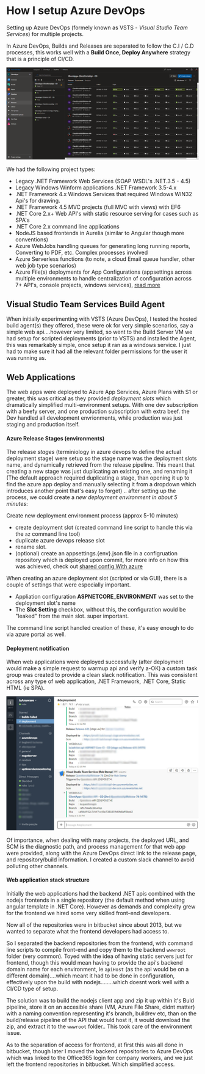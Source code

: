 # How I setup Azure DevOps

Setting up Azure DevOps (formely known as VSTS - *Visual Studio Team Services*) for multiple projects.

In Azure DevOps, Builds and Releases are separated to follow the C.I / C.D processes, this works well with a **Build Once, Deploy Anywhere** strategy that is a principle of CI/CD.

![Release Items](images/azure_devops_clientapps_releases.png)

We had the following project types:

- Legacy .NET Framework Web Services (SOAP WSDL's .NET.3.5 - 4.5)
- Legacy Windows Winform applications .NET Framework 3.5-4.x
- .NET Framework 4.x Windows Services that required Windows WIN32 Api's for drawing.
- .NET Framework 4.5 MVC projects (full MVC with views) with EF6
- .NET Core 2.x+ Web API's with static resource serving for cases such as SPA's
- .NET Core 2.x command line applications
- NodeJS based frontends in Aurelia (similar to Angular though more conventions)
- Azure WebJobs handling queues for generating long running reports, Converting to PDF, etc. Complex processes involved
- Azure Serverless functions (to note, a cloud Email queue handler, other web job type scenarios)
- Azure File(s) deployments for App Configurations  (appsettings across multiple environments to handle centralization of configuration across 7+ API's, console projects, windows services), [read more](how-to-create-shared-configuration-using-azure.md)

Visual Studio Team Services Build Agent
-------------------------------------------

When initially experimenting with VSTS (Azure DevOps), I tested the hosted build agent(s) they offered, these were ok for very simple scenarios, say a simple web api....however very limited, so went to the Build Server VM we had setup for scripted deployments (prior to VSTS) and installed the Agent, this was remarkably simple, once setup it ran as a windows service. I just had to make sure it had all the relevant folder permissions for the user it was running as.


Web Applications
-----------------------------------

The web apps were deployed to Azure App Services, Azure Plans with S1 or greater, this was critical as they provided *deployment slots* which dramatically simplified multi-environment setups. With one dev subscription with a beefy server, and one production subscription with extra beef. the Dev handled all development envrionments, while production was just staging and production itself.


#### Azure Release Stages (environments)
The release *stages* (terminiology in azure devops to define the actual deployment stage) were setup so the stage name was the deployment slots name, and dynamically retrieved from the release pipeline. This meant that creating a new stage was just duplicating an existing one, and renaming it (The default approach required duplicating a stage, than opening it up to find the azure app deploy and manually selecting it from a dropdown which introduces another point that's easy to forget)  .. after setting up the process, we could create a *new deployment environment in about 5 minutes*:

Create new deployment environment process (approx 5-10 minutes)
- create deployment slot (created command line script to handle this via the `az` command line tool)
- duplicate azure devops release slot
- rename slot.
- (optional) create an appsettings.{env}.json file in a configruation repository which is deployed upon commit, for more info on how this was achieved, check out [shared config With azure](how-to-create-shared-configuration-using-azure.md)

When creating an azure deployment slot (scripted or via GUI), there is a couple of settings that were especially important.
- Appliation configuration **ASPNETCORE_ENVIRONMENT** was set to the deployment slot's name
- The **Slot Setting** checkbox, without this, the configuration would be "leaked" from the main slot. super important.

The command line script handled creation of these, it's easy enough to do via azure portal as well.

#### Deployment notification
When web applications were deployed successfully (after deployment would make a simple request to warmup api and verify a-OK) a custom task group was created to provide a clean slack notification. This was consistent across any type of web application, .NET Framework, .NET Core, Static HTML (ie SPA). 

![Slack web app deployment notification](images/slack_web_release_notification.jpg)

Of importance, when dealing with many projects, the deployed URL, and SCM is the diagnostic path, and process management for that web app were provided, along with the Azure DevOps direct link to the release page, and repository/build information. I created a custom slack channel to avoid polluting other channels.

#### Web application stack structure
Initially the web applications had the backend .NET apis combined with the nodejs frontends in a single repository (the default method when using angular template in .NET Core). However as demands and complexity grew for the frontend we hired some very skilled front-end developers.

Now all of the repositories were in bitbucket since about 2013, but we wanted to separate what the frontend developers had access to.

So I separated the backend repositories from the frontend, with command line scripts to compile front-end and copy them to the backend `wwwroot` folder (very common). Toyed with the idea of having static servers just for frontend, though this would mean having to provide the api's backend domain name for each environment, ie `apiHost` (as the api would be on a different domain)....which meant it had to be done in configuration, effectively upon the build with nodejs........which doesnt work well with a CI/CD type of setup.

The solution was to build the nodejs client app and zip it up within it's Buld pipeline, store it on an accesible share (VM, Azure File Share, didnt matter) with a naming convention representing it's branch, buildrev etc, than on the build/release pipeline of the API that would host it, it would download the zip, and extract it to the `wwwroot` folder.. This took care of the environment issue.

As to the separation of access for frontend, at first this was all done in bitbucket, though later I moved the backend repositories to Azure DevOps which was linked to the Office365 login for company workers, and we just left the frontend repositories in bitbucket. Which simplified access.

